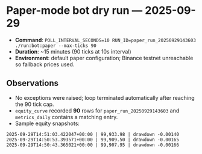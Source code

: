 # Paper-mode bot dry run — 2025-09-29

- **Command**: `POLL_INTERVAL_SECONDS=10 RUN_ID=paper_run_20250929143603 ./run:bot:paper --max-ticks 90`
- **Duration**: ~15 minutes (90 ticks at 10s interval)
- **Environment**: default paper configuration; Binance testnet unreachable so fallback prices used.

## Observations

- No exceptions were raised; loop terminated automatically after reaching the 90 tick cap.
- `equity_curve` recorded **90** rows for `paper_run_20250929143603` and `metrics_daily` contains a matching entry.
- Sample equity snapshots:

```
2025-09-29T14:51:03.422047+00:00 | 99,933.98 | drawdown -0.00140
2025-09-29T14:50:53.393571+00:00 | 99,909.50 | drawdown -0.00165
2025-09-29T14:50:43.365021+00:00 | 99,907.95 | drawdown -0.00166
```

